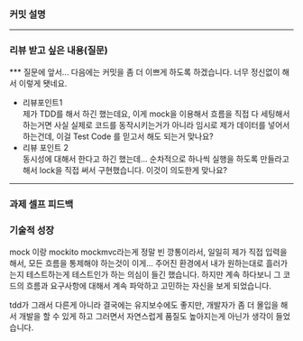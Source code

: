 ### **커밋 설명**
<!-- 
좋은 피드백을 받기 위해 가장 중요한 것은 커밋입니다.
코드를 작성할 때 커밋을 작업 단위로 잘 쪼개주세요!

예시)
동시성 처리 : c83845
동시성 테스트 코드 : d93ji3
-->

---
### **리뷰 받고 싶은 내용(질문)**
*** 질문에 앞서... 다음에는 커밋을 좀 더 이쁘게 하도록 하겠습니다. 너무 정신없이 해서 이렇게 됏네요.
- 리뷰포인트1 <br/>
  제가 TDD를 해서 하긴 했는데요, 이게 mock을 이용해서 흐름을 직접 다 세팅해서 하는거면
  사실 실제로 코드를 동작시키는거가 아니라 임시로 제가 데이터를 넣어서 하는건데,
  이걸 Test Code 를 믿고서 해도 되는거 맞나요?
- 리뷰 포인트 2<br/>
  동시성에 대해서 한다고 하긴 했는데...
  순차적으로 하나씩 실행을 하도록 만들라고 해서 lock을 직접 써서 구현했습니다.
  이것이 의도한게 맞나요?
<!-- - 코드 리뷰에서 피드백 받고 싶은 포인트가 있다면 추가로 작성해주세요
  
  좋은 예:
  - 커밋 : 동시성 테스트 코드 d93ji3 
  - 내용 `ErrorMessage` 컴포넌트의 상태 업데이트 로직이 적절한지 검토 부탁드립니다.
  
  - 커밋 : 동시성 처리 c83845 / 혹은 파일명
  - 내용 : 추가한 유닛 테스트(`LoginError.test.js`)의 테스트 케이스가 충분한지 확인 부탁드립니다.

  나쁜 예:
  - 개선사항을 알려주세요.
  - 코드 전반적으로 봐주세요.
  - 뭘 질문할지 모르겠어요. -->
---

### **과제 셀프 피드백**
<!-- 예시
- 과제에서 모호하거나 애매했던 부분
- 과제에서 좋았던 부분
-->

### 기술적 성장
<!-- 예시
- 새로 학습한 개념
- 기존 지식의 재발견/심화
- 구현 과정에서의 기술적 도전과 해결
-->
mock 이랑 mockito mockmvc라는게 정말 빈 깡통이라서, 
일일히 제가 직접 입력을 해서, 모든 흐름을 통제해야 하는것이 이게...
주어진 환경에서 내가 원하는대로 흘러가는지 테스트하는게 테스트인가 하는 의심이 들긴 했습니다.
하지만 계속 하다보니 그 코드의 흐름과 요구사항에 대해서 계속 파악하고 고민하는 자신을 보게 되었습니다.

tdd가 그래서 다른게 아니라 결국에는 유지보수에도 좋지만, 개발자가 좀 더 몰입을 해서 개발을 할 수 있게 하고 그러면서
자연스럽게 품질도 높아지는게 아닌가 생각이 들었습니다.
